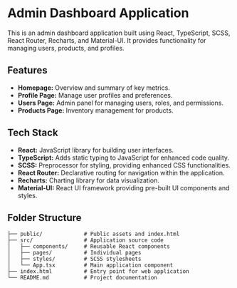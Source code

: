 # Admin Dashboard Application
This is an admin dashboard application built using React, TypeScript, SCSS, React Router, Recharts, and Material-UI. It provides functionality for managing users, products, and profiles.

## Features
* __Homepage:__ Overview and summary of key metrics.
* __Profile Page:__ Manage user profiles and preferences.
* __Users Page:__ Admin panel for managing users, roles, and permissions.
* __Products Page:__ Inventory management for products.

## Tech Stack
* __React:__ JavaScript library for building user interfaces.
* __TypeScript:__ Adds static typing to JavaScript for enhanced code quality.
* __SCSS:__ Preprocessor for styling, providing enhanced CSS functionalities.
* __React Router:__ Declarative routing for navigation within the application.
* __Recharts:__ Charting library for data visualization.
* __Material-UI:__ React UI framework providing pre-built UI components and styles.

## Folder Structure
```
├── public/             # Public assets and index.html
├── src/                # Application source code
│   ├── components/     # Reusable React components
│   ├── pages/          # Individual pages 
│   ├── styles/         # SCSS stylesheets
│   └── App.tsx         # Main application component
├── index.html          # Entry point for web application 
└── README.md           # Project documentation
```
